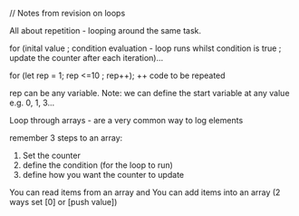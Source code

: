 // Notes from revision on loops

All about repetition - looping around the same task.

for (inital value ; condition evaluation - loop runs whilst condition is true ; update the counter after each iteration)...

for (let rep = 1; rep <=10 ; rep++);
++ code to be repeated

rep can be any variable.
Note: we can define the start variable at any value e.g. 0, 1, 3...

Loop through arrays - are a very common way to log elements

remember 3 steps to an array:

1. Set the counter
2. define the condition (for the loop to run)
3. define how you want the counter to update

You can read items from an array
and
You can add items into an array (2 ways set [0] or [push value])
